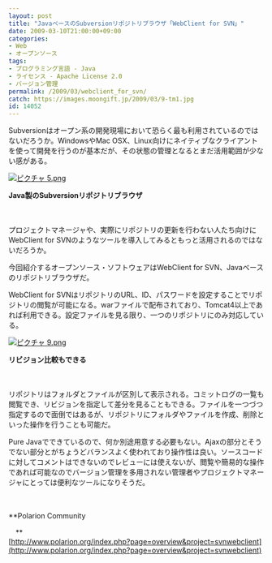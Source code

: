 ```yaml
---
layout: post
title: "JavaベースのSubversionリポジトリブラウザ「WebClient for SVN」"
date: 2009-03-10T21:00:00+09:00
categories:
- Web
- オープンソース
tags: 
- プログラミング言語 - Java
- ライセンス - Apache License 2.0
- バージョン管理
permalink: /2009/03/webclient_for_svn/
catch: https://images.moongift.jp/2009/03/9-tm1.jpg
id: 14052
---
```

Subversionはオープン系の開発現場において恐らく最も利用されているのではないだろうか。WindowsやMac OSX、Linux向けにネイティブなクライアントを使って開発を行うのが基本だが、その状態の管理となるとまだ活用範囲が少ない感がある。

  

[![ピクチャ 5.png](https://images.moongift.jp/2009/03/5-tm.jpg)](https://images.moongift.jp/2009/03/5.png)  
  
**Java製のSubversionリポジトリブラウザ**

  

　

  

プロジェクトマネージャや、実際にリポジトリの更新を行わない人たち向けにWebClient for SVNのようなツールを導入してみるともっと活用されるのではないだろうか。

  

今回紹介するオープンソース・ソフトウェアはWebClient for SVN、Javaベースのリポジトリブラウザだ。

  
<!--more-->

WebClient for SVNはリポジトリのURL、ID、パスワードを設定することでリポジトリの閲覧が可能になる。warファイルで配布されており、Tomcat4以上であれば利用できる。設定ファイルを見る限り、一つのリポジトリにのみ対応している。

  

[![ピクチャ 9.png](https://images.moongift.jp/2009/03/9-tm1.jpg)](https://images.moongift.jp/2009/03/91.png)  
  
**リビジョン比較もできる**

  

　

  

リポジトリはフォルダとファイルが区別して表示される。コミットログの一覧も閲覧でき、リビジョンを指定して差分を見ることもできる。ファイルを一つづつ指定するので面倒ではあるが、リポジトリにフォルダやファイルを作成、削除といった操作を行うことも可能だ。

  

Pure Javaでできているので、何か別途用意する必要もない。Ajaxの部分とそうでない部分とがちょうどバランスよく使われており操作性は良い。ソースコードに対してコメントはできないのでレビューには使えないが、閲覧や簡易的な操作であれば可能なのでバージョン管理を多用されない管理者やプロジェクトマネージャにとっては便利なツールになりそうだ。

  

　

  

**Polarion Community  
  
　**  
  [http://www.polarion.org/index.php?page=overview&project=svnwebclient](http://www.polarion.org/index.php?page=overview&project=svnwebclient)

  
